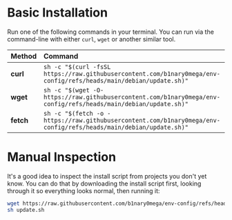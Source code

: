# Basic Installation

Run one of the following commands in your terminal. You can run via the
command-line with either `curl`, `wget` or another similar tool.

| Method    | Command                                                                                           |
| :-------- | :------------------------------------------------------------------------------------------------ |
| **curl**  | `sh -c "$(curl -fsSL https://raw.githubusercontent.com/b1nary0mega/env-config/refs/heads/main/debian/update.sh)"` |
| **wget**  | `sh -c "$(wget -O- https://raw.githubusercontent.com/b1nary0mega/env-config/refs/heads/main/debian/update.sh)"`   |
| **fetch** | `sh -c "$(fetch -o - https://raw.githubusercontent.com/b1nary0mega/env-config/refs/heads/main/debian/update.sh)"` |

# Manual Inspection

It's a good idea to inspect the install script from projects you don't yet know. You can do that by
downloading the install script first, looking through it so everything looks normal, then running it:

```sh
wget https://raw.githubusercontent.com/b1nary0mega/env-config/refs/heads/main/debian/update.sh
sh update.sh
```
